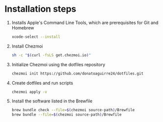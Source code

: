 # Installation steps

1. Installs Apple's Command Line Tools, which are prerequisites for Git and Homebrew

    ```sh
    xcode-select --install
    ```

2. Install Chezmoi

    ```sh
    sh -c "$(curl -fsLS get.chezmoi.io)"
    ```

3. Initialize Chezmoi using the dotfiles repository

    ```sh
    chezmoi init https://github.com/donatoaguirre24/dotfiles.git
    ```

4. Create dotfiles and run scripts

    ```sh
    chezmoi apply -v
    ```

5. Install the software listed in the Brewfile

    ```sh
    brew bundle check --file=$(chezmoi source-path)/Brewfile
    brew bundle --file=$(chezmoi source-path)/Brewfile
    ```
